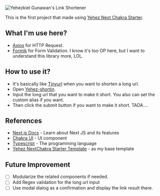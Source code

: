 ![Yehezkiel Gunawan's Link Shortener](<https://socialify.git.ci/yehezkielgunawan/yehez-shortin/image?description=1&descriptionEditable=Yehezkiel%20Gunawan%27s%20link%20shortener%20(using%20tinyurl.com%20API)&font=Inter&logo=https%3A%2F%2Fimage.flaticon.com%2Ficons%2Fpng%2F512%2F1242%2F1242462.png&owner=1&pattern=Brick%20Wall&theme=Dark>)

This is the first project that made using [Yehez Next Chakra Starter](https://yehez-nextchakra-starter.yehezgun.com/).

## What I'm use here?

- [Axios](https://axios-http.com/) for HTTP Request.
- [Formik](https://formik.org/) for Form Validation. I know it's too OP here, but I want to understand this library more, LOL.

## How to use it?

- It's basically like [Tinyurl](https://tinyurl.com) when you want to shorten a long url.
- Open [Yehez-shortin](https://link.yehezgun.com).
- Input the long url that you want to make it short. You also can set the custom alias if you want.
- Then click the submit button if you want to make it short. TADA....

## References

- [Next.js Docs](https://nextjs.org/docs/getting-started) - Learn about Next JS and its features
- [Chakra UI](https://chakra-ui.com/) - UI component
- [Typescript](https://www.typescriptlang.org/) - The programming language
- [Yehez NextChakra Starter Template](https://yehez-nextchakra-starter.yehezgun.com/) - as my base template

## Future Improvement

- [ ] Modularize the related components if needed.
- [ ] Add Regex validation for the long url input
- [ ] Use modal dialog as a confirmation and display the link result there.

